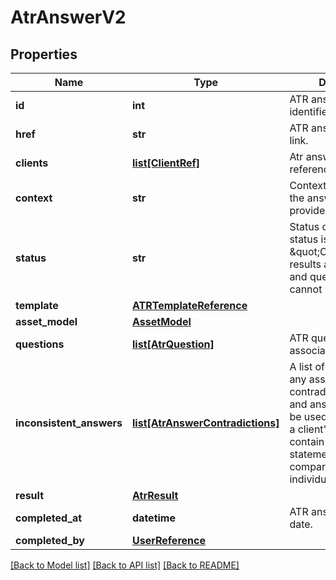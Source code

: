 # AtrAnswerV2

## Properties
Name | Type | Description | Notes
------------ | ------------- | ------------- | -------------
**id** | **int** | ATR answer unique identifier. | [optional] 
**href** | **str** | ATR answer hypermedia link. | [optional] 
**clients** | [**list[ClientRef]**](ClientRef.md) | Atr answer client references. | [optional] 
**context** | **str** | Context under which the answers were provided. | 
**status** | **str** | Status of the ATR. When status is set to \&quot;Completed\&quot;, results are generated and question answers cannot be modified. | [optional] [default to 'Draft']
**template** | [**ATRTemplateReference**](ATRTemplateReference.md) |  | 
**asset_model** | [**AssetModel**](AssetModel.md) |  | [optional] 
**questions** | [**list[AtrQuestion]**](AtrQuestion.md) | ATR questions and associated answers. | 
**inconsistent_answers** | [**list[AtrAnswerContradictions]**](AtrAnswerContradictions.md) | A list of questions and any associated contradictory questions and answers.  This can be used to determine if a client&#x27;s answers contain contradictory statements by comparing answers to individual questions. | [optional] 
**result** | [**AtrResult**](AtrResult.md) |  | [optional] 
**completed_at** | **datetime** | ATR answer completed date. | [optional] 
**completed_by** | [**UserReference**](UserReference.md) |  | [optional] 

[[Back to Model list]](../README.md#documentation-for-models) [[Back to API list]](../README.md#documentation-for-api-endpoints) [[Back to README]](../README.md)

